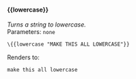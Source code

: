 #### \{{lowercase}}
_Turns a string to lowercase._
<br>Parameters: `none`

```html
\{{lowercase "MAKE THIS ALL LOWERCASE"}}
```
Renders to:
```
make this all lowercase
```